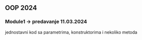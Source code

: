 ## OOP 2024
### Module1 -> predavanje 11.03.2024
jednostavni kod sa parametrima, konstruktorima i nekoliko metoda
